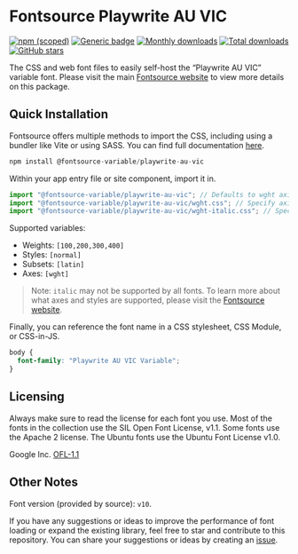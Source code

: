 # Fontsource Playwrite AU VIC

[![npm (scoped)](https://img.shields.io/npm/v/@fontsource-variable/playwrite-au-vic?color=brightgreen)](https://www.npmjs.com/package/@fontsource-variable/playwrite-au-vic) [![Generic badge](https://img.shields.io/badge/fontsource-passing-brightgreen)](https://github.com/fontsource/fontsource) [![Monthly downloads](https://badgen.net/npm/dm/@fontsource-variable/playwrite-au-vic)](https://github.com/fontsource/fontsource) [![Total downloads](https://badgen.net/npm/dt/@fontsource-variable/playwrite-au-vic)](https://github.com/fontsource/fontsource) [![GitHub stars](https://img.shields.io/github/stars/fontsource/fontsource.svg?style=social&label=Star)](https://github.com/fontsource/fontsource/stargazers)

The CSS and web font files to easily self-host the “Playwrite AU VIC” variable font. Please visit the main [Fontsource website](https://fontsource.org/fonts/playwrite-au-vic) to view more details on this package.

## Quick Installation

Fontsource offers multiple methods to import the CSS, including using a bundler like Vite or using SASS. You can find full documentation [here](https://fontsource.org/docs/getting-started/introduction).

```javascript
npm install @fontsource-variable/playwrite-au-vic
```

Within your app entry file or site component, import it in.

```javascript
import "@fontsource-variable/playwrite-au-vic"; // Defaults to wght axis
import "@fontsource-variable/playwrite-au-vic/wght.css"; // Specify axis
import "@fontsource-variable/playwrite-au-vic/wght-italic.css"; // Specify axis and style
```

Supported variables:
- Weights: `[100,200,300,400]`
- Styles: `[normal]`
- Subsets: `[latin]`
- Axes: `[wght]`

> Note: `italic` may not be supported by all fonts. To learn more about what axes and styles are supported, please visit the [Fontsource website](https://fontsource.org/fonts/playwrite-au-vic).

Finally, you can reference the font name in a CSS stylesheet, CSS Module, or CSS-in-JS.

```css
body {
  font-family: "Playwrite AU VIC Variable";
}
```

## Licensing
Always make sure to read the license for each font you use. Most of the fonts in the collection use the SIL Open Font License, v1.1. Some fonts use the Apache 2 license. The Ubuntu fonts use the Ubuntu Font License v1.0.

Google Inc.
[OFL-1.1](http://scripts.sil.org/OFL)

## Other Notes
Font version (provided by source): `v10`.

If you have any suggestions or ideas to improve the performance of font loading or expand the existing library, feel free to star and contribute to this repository. You can share your suggestions or ideas by creating an [issue](https://github.com/fontsource/fontsource/issues).